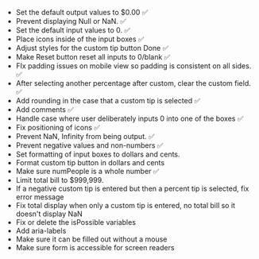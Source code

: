 - Set the default output values to $0.00 ✅
- Prevent displaying Null or NaN. ✅
- Set the default input values to 0. ✅
- Place icons inside of the input boxes ✅
- Adjust styles for the custom tip button Done ✅
- Make Reset button reset all inputs to 0/blank ✅
- FIx padding issues on mobile view so padding is consistent on all sides. ✅
- After selecting another percentage after custom, clear the custom field. ✅
- Add rounding in the case that a custom tip is selected ✅
- Add comments ✅
- Handle case where user deliberately inputs 0 into one of the boxes ✅
- Fix positioning of icons ✅
- Prevent NaN, Infinity from being output. ✅
- Prevent negative values and non-numbers ✅
- Set formatting of input boxes to dollars and cents.
- Format custom tip button in dollars and cents
- Make sure numPeople is a whole number ✅
- Limit total bill to $999,999.
- If a negative custom tip is entered but then a percent tip is selected, fix error message
- Fix total display when only a custom tip is entered, no total bill so it doesn't display NaN
- Fix or delete the isPossible variables
- Add aria-labels
- Make sure it can be filled out without a mouse
- Make sure form is accessible for screen readers
